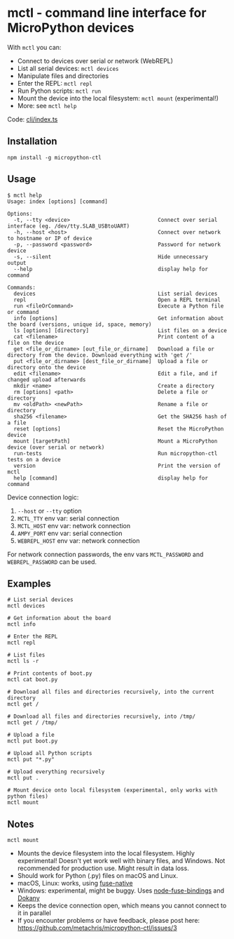 # mctl - command line interface for MicroPython devices

With `mctl` you can:

* Connect to devices over serial or network (WebREPL)
* List all serial devices: `mctl devices`
* Manipulate files and directories
* Enter the REPL: `mctl repl`
* Run Python scripts: `mctl run`
* Mount the device into the local filesystem: `mctl mount` (experimental!)
* More: see `mctl help`

Code: [cli/index.ts](https://github.com/metachris/micropython-ctl/blob/master/cli/index.ts)

## Installation

```npm install -g micropython-ctl```

## Usage

```shell
$ mctl help
Usage: index [options] [command]

Options:
  -t, --tty <device>                            Connect over serial interface (eg. /dev/tty.SLAB_USBtoUART)
  -h, --host <host>                             Connect over network to hostname or IP of device
  -p, --password <password>                     Password for network device
  -s, --silent                                  Hide unnecessary output
  --help                                        display help for command

Commands:
  devices                                       List serial devices
  repl                                          Open a REPL terminal
  run <fileOrCommand>                           Execute a Python file or command
  info [options]                                Get information about the board (versions, unique id, space, memory)
  ls [options] [directory]                      List files on a device
  cat <filename>                                Print content of a file on the device
  get <file_or_dirname> [out_file_or_dirname]   Download a file or directory from the device. Download everything with 'get /'
  put <file_or_dirname> [dest_file_or_dirname]  Upload a file or directory onto the device
  edit <filename>                               Edit a file, and if changed upload afterwards
  mkdir <name>                                  Create a directory
  rm [options] <path>                           Delete a file or directory
  mv <oldPath> <newPath>                        Rename a file or directory
  sha256 <filename>                             Get the SHA256 hash of a file
  reset [options]                               Reset the MicroPython device
  mount [targetPath]                            Mount a MicroPython device (over serial or network)
  run-tests                                     Run micropython-ctl tests on a device
  version                                       Print the version of mctl
  help [command]                                display help for command
```


Device connection logic:

1. `--host` or `--tty` option
1. `MCTL_TTY` env var: serial connection
1. `MCTL_HOST` env var: network connection
1. `AMPY_PORT` env var: serial connection
1. `WEBREPL_HOST` env var: network connection

For network connection passwords, the env vars `MCTL_PASSWORD` and `WEBREPL_PASSWORD` can be used.

## Examples

```shell
# List serial devices
mctl devices

# Get information about the board
mctl info

# Enter the REPL
mctl repl

# List files
mctl ls -r

# Print contents of boot.py
mctl cat boot.py

# Download all files and directories recursively, into the current directory
mctl get /

# Download all files and directories recursively, into /tmp/
mctl get / /tmp/

# Upload a file
mctl put boot.py

# Upload all Python scripts
mctl put "*.py"

# Upload everything recursively
mctl put .

# Mount device onto local filesystem (experimental, only works with python files)
mctl mount
```

## Notes

`mctl mount`

* Mounts the device filesystem into the local filesystem. Highly experimental! Doesn't yet work well with binary files, and Windows. Not recommended for production use. Might result in data loss.
* Should work for Python (.py) files on macOS and Linux.
* macOS, Linux: works, using [fuse-native](https://github.com/fuse-friends/fuse-native)
* Windows: experimental, might be buggy. Uses [node-fuse-bindings](https://github.com/direktspeed/node-fuse-bindings) and [Dokany](https://github.com/dokan-dev/dokany/wiki/Installation)
* Keeps the device connection open, which means you cannot connect to it in parallel
* If you encounter problems or have feedback, please post here: https://github.com/metachris/micropython-ctl/issues/3
